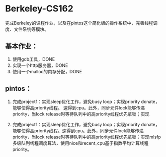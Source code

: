 # Berkeley-CS162
完成Berkeley的课程作业，以及在pintos这个简化版的操作系统中，完善线程调度、文件系统等模块。

## 基本作业：

1. 使用gdb工具，DONE
2. 实现一个http服务器，DONE
3. 使用一个malloc的内存分配，DONE

## pintos：
1. 完成project1：实现sleep优化工作，避免busy loop；实现priority donate，能够使得高priority线程。
速得到cpu。此外，同步元件lock能够传递priority，当lock release时等待队列中的高priority线程优先拿锁；实现

1. 完成project1：实现sleep优化工作，避免busy loop；实现priority donate，能够使得高priority线程。速得到cpu。此外，同步元件lock能够传递priority，当lock release时等待队列中的高priority线程优先拿锁；实现mlsfp多级队列线程调度算法，使用nice和recent_cpu基于指数平均计算线程priority。
